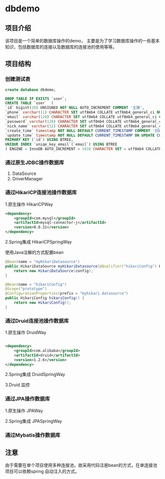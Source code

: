 # dbdemo

## 项目介绍
该项目是一个简单的数据库操作的demo，
主要是为了学习数据库操作的一些基本知识，包括数据库的连接以及数据库的连接池的使用等等。

## 项目结构

### 创建测试表
    
```sql
create database dbdemo;

DROP TABLE IF EXISTS `user`;
CREATE TABLE `user`  (
`id` bigint(20) UNSIGNED NOT NULL AUTO_INCREMENT COMMENT '主键',
`phone` varchar(11) CHARACTER SET utf8mb4 COLLATE utf8mb4_general_ci NULL DEFAULT '' COMMENT '手机号码',
`email` varchar(128) CHARACTER SET utf8mb4 COLLATE utf8mb4_general_ci COMMENT '邮箱',
`password` varchar(128) CHARACTER SET utf8mb4 COLLATE utf8mb4_general_ci NULL DEFAULT '' COMMENT '密码',
`nick_name` varchar(32) CHARACTER SET utf8mb4 COLLATE utf8mb4_general_ci NULL DEFAULT '' COMMENT '昵称',
`create_time` timestamp NOT NULL DEFAULT CURRENT_TIMESTAMP COMMENT '创建时间',
`update_time` timestamp NOT NULL DEFAULT CURRENT_TIMESTAMP ON UPDATE CURRENT_TIMESTAMP COMMENT '更新时间',
PRIMARY KEY (`id`) USING BTREE,
UNIQUE INDEX `uniqe_key_email`(`email`) USING BTREE
) ENGINE = InnoDB AUTO_INCREMENT = 1010 CHARACTER SET = utf8mb4 COLLATE = utf8mb4_general_ci ROW_FORMAT = Compact;
```

### 通过原生JDBC操作数据库

1. DataSource
2. DriverManager

### 通过HikariCP连接池操作数据库
1.原生操作 HikariCPWay
```xml
<dependency>
    <groupId>com.mysql</groupId>
    <artifactId>mysql-connector-j</artifactId>
    <version>8.0.31</version>
</dependency>
```

2.Spring集成 HikariCPSpringWay

使用Java注解的方式配置bean
```java
@Bean(name = "myHikariDatasource")
public HikariDataSource myHikariDatasource(@Qualifier("hikariConfig") HikariConfig config) {
    return new HikariDataSource(config);
}

@Bean(name = "hikariConfig")
@Scope("prototype")
@ConfigurationProperties(prefix = "myhikari.datasource")
public HikariConfig hikariConfig() {
    return new HikariConfig();
}
```

### 通过Druid连接池操作数据库

1.原生操作 DruidWay
```xml

<dependency>
    <groupId>com.alibaba</groupId>
    <artifactId>druid</artifactId>
    <version>1.2.6</version>
</dependency>
```

2.Spring集成 DruidSpringWay

3.Druid 监控

### 通过JPA操作数据库

1.原生操作 JPAWay

2.Spring集成 JPASpringWay

### 通过Mybatis操作数据库



## 注意

由于需要在单个项目使用多种连接池，故采用代码注册bean的方式，在单连接池项目可以依赖spring 自动注入的方式。


